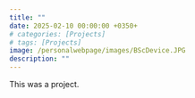 ```yaml
---
title: ""
date: 2025-02-10 00:00:00 +0350+
# categories: [Projects]
# tags: [Projects]
image: /personalwebpage/images/BScDevice.JPG
description: ""
---
```


This was a project.
